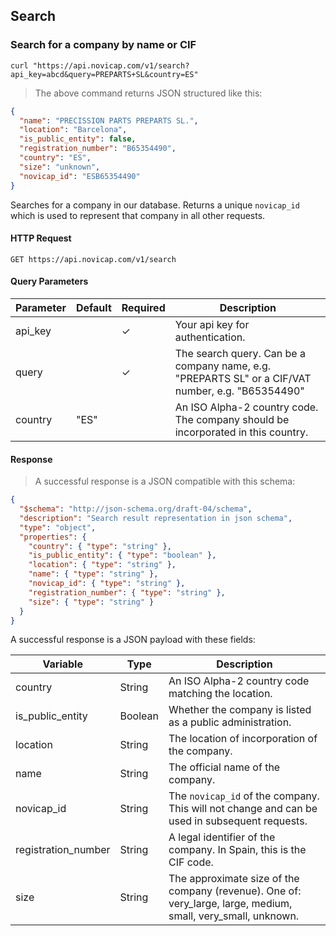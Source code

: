 ## Search

### Search for a company by name or CIF

```shell
curl "https://api.novicap.com/v1/search?api_key=abcd&query=PREPARTS+SL&country=ES"
```

> The above command returns JSON structured like this:

```json
{
  "name": "PRECISSION PARTS PREPARTS SL.",
  "location": "Barcelona",
  "is_public_entity": false,
  "registration_number": "B65354490",
  "country": "ES",
  "size": "unknown",
  "novicap_id": "ESB65354490"
}
```

Searches for a company in our database. Returns a unique `novicap_id` which is used to represent that company in all other requests.

#### HTTP Request

`GET https://api.novicap.com/v1/search`

#### Query Parameters

Parameter | Default | Required | Description
----------|---------|----------|--------------------------------------------------------------------------------------------------
api_key   |         | ✓        | Your api key for authentication.
query     |         | ✓        | The search query. Can be a company name, e.g. "PREPARTS SL" or a CIF/VAT number, e.g. "B65354490"
country   | "ES"    |          | An ISO Alpha-2 country code. The company should be incorporated in this country.

#### Response

> A successful response is a JSON compatible with this schema:

```json
{
  "$schema": "http://json-schema.org/draft-04/schema",
  "description": "Search result representation in json schema",
  "type": "object",
  "properties": {
    "country": { "type": "string" },
    "is_public_entity": { "type": "boolean" },
    "location": { "type": "string" },
    "name": { "type": "string" },
    "novicap_id": { "type": "string" },
    "registration_number": { "type": "string" },
    "size": { "type": "string" }
  }
}
```

A successful response is a JSON payload with these fields:

Variable            | Type    | Description
--------------------|---------|--------------------------------------------------------------------------------------------------------------
country             | String  | An ISO Alpha-2 country code matching the location.
is_public_entity    | Boolean | Whether the company is listed as a public administration.
location            | String  | The location of incorporation of the company.
name                | String  | The official name of the company.
novicap_id          | String  | The `novicap_id` of the company. This will not change and can be used in subsequent requests.
registration_number | String  | A legal identifier of the company. In Spain, this is the CIF code.
size                | String  | The approximate size of the company (revenue). One of: very_large, large, medium, small, very_small, unknown.
